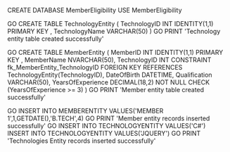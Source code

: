 CREATE DATABASE MemberEligibility
USE MemberEligibility

GO
CREATE TABLE TechnologyEntity (
TechnologyID INT IDENTITY(1,1) PRIMARY KEY , 
TechnologyName VARCHAR(50)
)
GO
PRINT 'Technology entity table created successfully'


GO
CREATE TABLE MemberEntity (
MemberID INT IDENTITY(1,1) PRIMARY KEY , 
MemberName NVARCHAR(50),
TechnologyID INT CONSTRAINT fk_MemberEntity_TechnologyID FOREIGN KEY REFERENCES TechnologyEntity(TechnologyID),
DateOfBirth DATETIME, 
Qualification VARCHAR(50), 
YearsOfExperience DECIMAL(18,2) NOT NULL CHECK (YearsOfExperience >= 3)
)
GO
PRINT 'Member entity table created successfully'

GO
INSERT INTO MEMBERENTITY VALUES('MEMBER 1',1,GETDATE(),'B.TECH',4)
GO
PRINT 'Member entity records inserted successfully'
GO
INSERT INTO TECHNOLOGYENTITY VALUES('C#')
INSERT INTO TECHNOLOGYENTITY VALUES('JQUERY')
GO
PRINT 'Technologies Entity records inserted successfully'
